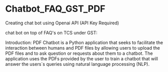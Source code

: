 # Chatbot_FAQ_GST_PDF

Creating chat bot using Openai API (API Key Required)

chat bot on top of FAQ's on TCS under GST: 

Introduction: 
PDF Chatbot is a Python application that seeks to facilitate the interaction between humans and PDF files by allowing users to upload the PDF files and to ask question or requests about them to a chatbot. The application uses the PDFs provided by the user to train a chatbot that will answer the users´s queries using natural language processing (NLP).
